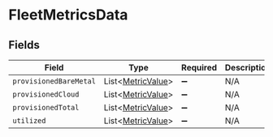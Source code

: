 # FleetMetricsData


## Fields

| Field                                                   | Type                                                    | Required                                                | Description                                             |
| ------------------------------------------------------- | ------------------------------------------------------- | ------------------------------------------------------- | ------------------------------------------------------- |
| `provisionedBareMetal`                                  | List<[MetricValue](../../models/shared/MetricValue.md)> | :heavy_minus_sign:                                      | N/A                                                     |
| `provisionedCloud`                                      | List<[MetricValue](../../models/shared/MetricValue.md)> | :heavy_minus_sign:                                      | N/A                                                     |
| `provisionedTotal`                                      | List<[MetricValue](../../models/shared/MetricValue.md)> | :heavy_minus_sign:                                      | N/A                                                     |
| `utilized`                                              | List<[MetricValue](../../models/shared/MetricValue.md)> | :heavy_minus_sign:                                      | N/A                                                     |